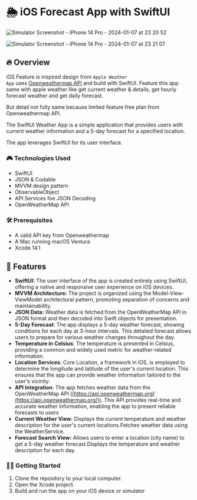 # **🌦** iOS Forecast App  with SwiftUI
![Simulator Screenshot - iPhone 14 Pro - 2024-01-07 at 23 20 52](https://github.com/AmitRaj-iOS/Forecast-App/assets/94159438/b574d0b2-9a33-4b5f-a61a-83d383afbd25)

![Simulator Screenshot - iPhone 14 Pro - 2024-01-07 at 23 21 07](https://github.com/AmitRaj-iOS/Forecast-App/assets/94159438/2d33b49e-634a-4443-b3fc-1ed361719081)


## **🔥** Overview

iOS Feature is inspired design from `Apple Weather App` uses [Openweathermap API](https://openweathermap.org/api) and build with SwiftUI. Feature this app same with apple weather like get current weather & details, get hourly forecast weather and get daily forecast.

 But detail not fully same because limited feature free plan from Openweathermap API.

The SwiftUI Weather App is a simple application that provides users with current weather information and a 5-day forecast for a specified location. 

The app leverages SwiftUI for its user interface.

### **🎮** Technologies Used

- SwiftUI
- JSON & Codable
- MVVM design pattern
- ObservableObject
- API Services foe JSON Decoding
- OpenWeatherMap API

### **🛠** Prerequisites

- A valid API key from Openweathermap
- A Mac running macOS Ventura
- Xcode 14.1

## **🌈 Features**

- **SwiftUI:** The user interface of the app is created entirely using SwiftUI, offering a native and responsive user experience on iOS devices.
- **MVVM Architecture:** The project is organized using the Model-View-ViewModel architectural pattern, promoting separation of concerns and maintainability.
- **JSON Data:** Weather data is fetched from the OpenWeatherMap API in JSON format and then decoded into Swift objects for presentation.
- **5-Day Forecast**: The app displays a 5-day weather forecast, showing conditions for each day at 3-hour intervals. This detailed forecast allows users to prepare for various weather changes throughout the day.
- **Temperature in Celsius**: The temperature is presented in Celsius, providing a common and widely used metric for weather-related information.
- **Location Services**: Core Location, a framework in iOS, is employed to determine the longitude and latitude of the user's current location. This ensures that the app can provide weather information tailored to the user's vicinity.
- **API Integration**: The app fetches weather data from the OpenWeatherMap API ([https://api.openweathermap.org](https://api.openweathermap.org/)). This API provides real-time and accurate weather information, enabling the app to present reliable forecasts to users
- **Current Weather View:** Displays the current temperature and weather description for the user's current locations.Fetches weather data using the WeatherService.
- **Forecast Search View:** Allows users to enter a location (city name) to get a 5-day weather forecast.Displays the temperature and weather description for each day.

### **🏄‍♂️** Getting Started

1. Clone the repository to your local computer.
2. Open the Xcode project.
3. Build and run the app on your iOS device or simulator
